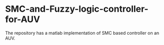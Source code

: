 # SMC-and-Fuzzy-logic-controller-for-AUV
The repository has a matlab implementation of SMC based controller on an AUV. 
